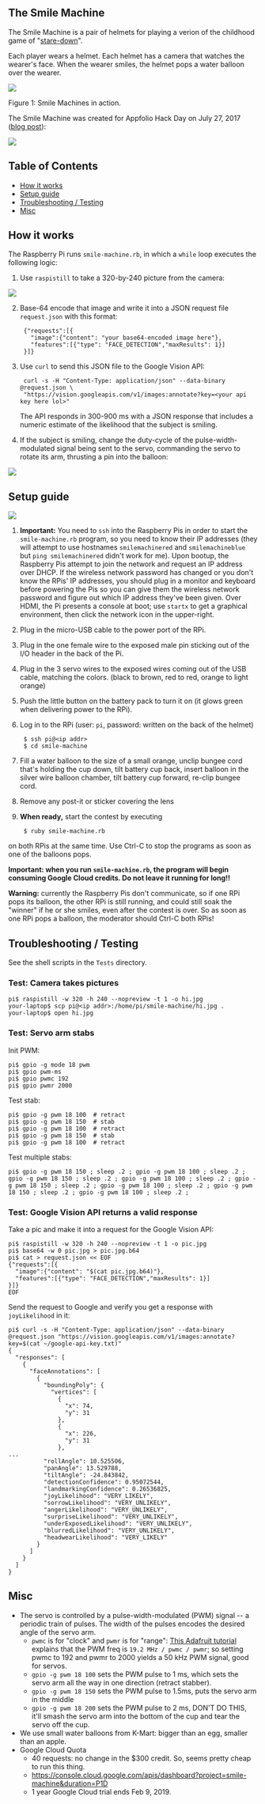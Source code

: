 The Smile Machine
------------------

The Smile Machine is a pair of helmets for playing a verion of the childhood game of "[stare-down](https://en.wikipedia.org/wiki/Staring#Staring_contests)". 

Each player wears a helmet. Each helmet has a camera that watches the wearer's face. When the wearer smiles, the helmet pops a water balloon over the wearer. 

![](Images/Hack-day.jpg)

Figure 1: Smile Machines in action.

The Smile Machine was created for Appfolio Hack Day on July 27, 2017 ([blog post](https://www.appfolio.com/blog/2017/08/hack-day-2017-engineering-odyssey/)):

![](Images/justin-john-hack-day.jpg)



Table of Contents
------------------

- [How it works](#how-it-works)
- [Setup guide](#setup-guide)
- [Troubleshooting / Testing](#troubleshooting--testing)
- [Misc](#misc)


How it works
-----------------

The Raspberry Pi runs `smile-machine.rb`, in which a `while` loop executes the following logic:

1. Use `raspistill` to take a 320-by-240 picture from the camera:

![](Images/from-raspi-cam.JPG)

2. Base-64 encode that image and write it into a JSON request file `request.json` with this format:

        {"requests":[{
          "image":{"content": "your base64-encoded image here"},
          "features":[{"type": "FACE_DETECTION","maxResults": 1}]
        }]}


3. Use `curl` to send this JSON file to the Google Vision API:

        curl -s -H "Content-Type: application/json" --data-binary @request.json \
        "https://vision.googleapis.com/v1/images:annotate?key=<your api key here lol>"

    The API responds in 300-900 ms with a JSON response that includes a numeric estimate of the likelihood that the subject is smiling.

4. If the subject is smiling, change the duty-cycle of the pulse-width-modulated signal being sent to the servo, commanding the servo to rotate its arm, thrusting a pin into the balloon:

![](Images/smile-machine.002.jpg)





Setup guide
--------------

![](Images/smile-machine.001.jpg)

1. **Important:** You need to `ssh` into the Raspberry Pis in order to start the `smile-machine.rb` program, so you need to know their IP addresses (they will attempt to use hostnames `smilemachinered` and `smilemachineblue` but `ping smilemachinered` didn't work for me). Upon bootup, the Raspberry Pis attempt to join the network and request an IP address over DHCP. If the wireless network password has changed or you don't know the RPis' IP addresses, you should plug in a monitor and keyboard before powering the Pis so you can give them the wireless network password and figure out which IP address they've been given. Over HDMI, the Pi presents a console at boot; use `startx` to get a graphical environment, then click the network icon in the upper-right. 

2. Plug in the micro-USB cable to the power port of the RPi.

3. Plug in the one female wire to the exposed male pin sticking out of the I/O header in the back of the Pi.

4. Plug in the 3 servo wires to the exposed wires coming out of the USB cable, matching the colors. (black to brown, red to red, orange to light orange)

5. Push the little button on the battery pack to turn it on (it glows green when delivering power to the RPi).

6. Log in to the RPi (user: `pi`, password: written on the back of the helmet)

        $ ssh pi@<ip addr>
        $ cd smile-machine

7. Fill a water balloon to the size of a small orange, unclip bungee cord that's holding the cup down, tilt battery cup back, insert balloon in the silver wire balloon chamber, tilt battery cup forward, re-clip bungee cord.

8. Remove any post-it or sticker covering the lens

9. **When ready,** start the contest by executing 

        $ ruby smile-machine.rb

on both RPis at the same time. Use Ctrl-C to stop the programs as soon as one of the balloons pops.

**Important: when you run `smile-machine.rb`, the program will begin consuming Google Cloud credits. Do not leave it running for long!!**

**Warning:** currently the Raspberry Pis don't communicate, so if one RPi pops its balloon, the other RPi is still running, and could still soak the "winner" if he or she smiles, even after the contest is over. So as soon as one RPi pops a balloon, the moderator should Ctrl-C both RPis!


Troubleshooting / Testing
---------------------------

See the shell scripts in the `Tests` directory.

### Test: Camera takes pictures

    pi$ raspistill -w 320 -h 240 --nopreview -t 1 -o hi.jpg
    your-laptop$ scp pi@<ip addr>:/home/pi/smile-machine/hi.jpg . 
    your-laptop$ open hi.jpg

### Test: Servo arm stabs

Init PWM:

    pi$ gpio -g mode 18 pwm
    pi$ gpio pwm-ms
    pi$ gpio pwmc 192
    pi$ gpio pwmr 2000

Test stab:

    pi$ gpio -g pwm 18 100  # retract
    pi$ gpio -g pwm 18 150  # stab
    pi$ gpio -g pwm 18 100  # retract  
    pi$ gpio -g pwm 18 150  # stab
    pi$ gpio -g pwm 18 100  # retract

Test multiple stabs:

    pi$ gpio -g pwm 18 150 ; sleep .2 ; gpio -g pwm 18 100 ; sleep .2 ; gpio -g pwm 18 150 ; sleep .2 ; gpio -g pwm 18 100 ; sleep .2 ; gpio -g pwm 18 150 ; sleep .2 ; gpio -g pwm 18 100 ; sleep .2 ; gpio -g pwm 18 150 ; sleep .2 ; gpio -g pwm 18 100 ; sleep .2 ;



### Test: Google Vision API returns a valid response

Take a pic and make it into a request for the Google Vision API:

    pi$ raspistill -w 320 -h 240 --nopreview -t 1 -o pic.jpg
    pi$ base64 -w 0 pic.jpg > pic.jpg.b64
    pi$ cat > request.json << EOF
    {"requests":[{
      "image":{"content": "$(cat pic.jpg.b64)"},
      "features":[{"type": "FACE_DETECTION","maxResults": 1}]
    }]}
    EOF

Send the request to Google and verify you get a response with `joyLikelihood` in it:

    pi$ curl -s -H "Content-Type: application/json" --data-binary @request.json "https://vision.googleapis.com/v1/images:annotate?key=$(cat ~/google-api-key.txt)"
    {
      "responses": [
        {
          "faceAnnotations": [
            {
              "boundingPoly": {
                "vertices": [
                  {
                    "x": 74,
                    "y": 31
                  },
                  {
                    "x": 226,
                    "y": 31
                  },
    ...
              "rollAngle": 10.525506,
              "panAngle": 13.529788,
              "tiltAngle": -24.843842,
              "detectionConfidence": 0.95072544,
              "landmarkingConfidence": 0.26536825,
              "joyLikelihood": "VERY_LIKELY",
              "sorrowLikelihood": "VERY_UNLIKELY",
              "angerLikelihood": "VERY_UNLIKELY",
              "surpriseLikelihood": "VERY_UNLIKELY",
              "underExposedLikelihood": "VERY_UNLIKELY",
              "blurredLikelihood": "VERY_UNLIKELY",
              "headwearLikelihood": "VERY_LIKELY"
            }
          ]
        }
      ]
    }



Misc
-----

- The servo is controlled by a pulse-width-modulated (PWM) signal -- a periodic train of pulses. The width of the pulses encodes the desired angle of the servo arm. 
    - `pwmc` is for "clock" and `pwmr` is for "range": [This Adafruit tutorial](https://learn.adafruit.com/adafruits-raspberry-pi-lesson-8-using-a-servo-motor/software) explains that the PWM freq is `19.2 MHz / pwmc / pwmr`; so setting pwmc to 192 and pwmr to 2000 yields a 50 kHz PWM signal, good for servos. 
    - `gpio -g pwm 18 100` sets the PWM pulse to 1 ms, which sets the servo arm all the way in one direction (retract stabber).
    - `gpio -g pwm 18 150` sets the PWM pulse to 1.5ms, puts the servo arm in the middle
    - `gpio -g pwm 18 200` sets the PWM pulse to 2 ms, DON'T DO THIS, it'll smash the servo arm into the bottom of the cup and tear the servo off the cup.
- We use small water balloons from K-Mart: bigger than an egg, smaller than an apple.
- Google Cloud Quota
    - 40 requests: no change in the $300 credit. So, seems pretty cheap to run this thing.
    - https://console.cloud.google.com/apis/dashboard?project=smile-machine&duration=P1D
    - 1 year Google Cloud trial ends Feb 9, 2019.


